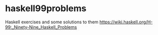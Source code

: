 # haskell99problems
Haskell exercises and some solutions to them
https://wiki.haskell.org/H-99:_Ninety-Nine_Haskell_Problems
